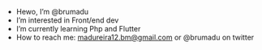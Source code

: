 - Hewo, I’m @brumadu
- I’m interested in Front/end dev
- I’m currently learning Php and Flutter
- How to reach me: madureira12.bm@gmail.com or @brumadu on twitter
